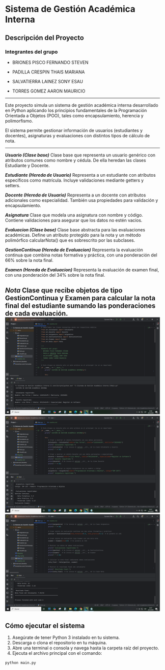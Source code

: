 # Sistema de Gestión Académica Interna

## Descripción del Proyecto

### Integrantes del grupo

* BRIONES PISCO FERNANDO STEVEN

* PADILLA CRESPIN THAIS MARIANA

* SALVATIERRA LAINEZ SONY ESAU

* TORRES GOMEZ AARON MAURICIO
----------------------------------
Este proyecto simula un sistema de gestión académica interna desarrollado en Python aplicando los principios fundamentales de la Programación Orientada a Objetos (POO), tales como encapsulamiento, herencia y polimorfismo.

El sistema permite gestionar información de usuarios (estudiantes y docentes), asignaturas y evaluaciones con distintos tipos de cálculo de nota.

---------------------------------
**_Usuario (Clase base)_**
Clase base que representa un usuario genérico con atributos comunes como nombre y cédula. De ella heredan las clases Estudiante y Docente.

**_Estudiante (Hereda de Usuario)_**
Representa a un estudiante con atributos específicos como matrícula. Incluye validaciones mediante getters y setters.

**_Docente (Hereda de Usuario)_**
Representa a un docente con atributos adicionales como especialidad. También usa propiedades para validación y encapsulamiento.

**_Asignatura_**
Clase que modela una asignatura con nombre y código. Contiene validaciones para asegurar que los datos no estén vacíos.

**_Evaluacion (Clase base)_**
Clase base abstracta para las evaluaciones académicas. Define un atributo protegido para la nota y un método polimórfico calcularNota() que es sobrescrito por las subclases.

**_GestionContinua (Hereda de Evaluacion)_**
Representa la evaluación continua que combina notas formativa y práctica, con una ponderación del 66% sobre la nota final.

**_Examen (Hereda de Evaluacion)_**
Representa la evaluación de examen final, con una ponderación del 34% sobre la nota final.

**_Nota_**
Clase que recibe objetos de tipo GestionContinua y Examen para calcular la nota final del estudiante sumando las ponderaciones de cada evaluación.
![img.png](img.png)
![img_1.png](img_1.png)
![img_2.png](img_2.png)
---

## Cómo ejecutar el sistema

1. Asegúrate de tener Python 3 instalado en tu sistema.
2. Descarga o clona el repositorio en tu máquina.
3. Abre una terminal o consola y navega hasta la carpeta raíz del proyecto.
4. Ejecuta el archivo principal con el comando:

```bash
python main.py



